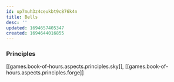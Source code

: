 ```yaml
---
id: up7muh3z4ceukbt9c876k4n
title: Bells
desc: ''
updated: 1694657405347
created: 1694644016855
---
```


### Principles

[[games.book-of-hours.aspects.principles.sky]], [[games.book-of-hours.aspects.principles.forge]]
